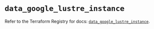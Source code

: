# `data_google_lustre_instance`

Refer to the Terraform Registry for docs: [`data_google_lustre_instance`](https://registry.terraform.io/providers/hashicorp/google-beta/6.46.0/docs/data-sources/google_lustre_instance).
